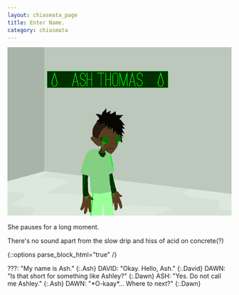 ```yaml
---
layout: chiasmata_page
title: Enter Name.
category: chiasmata
---
```


![132](/chiasmata/images/narrative/131.gif)

She pauses for a long moment.

There's no sound apart from the slow drip and hiss of acid on concrete(?)

{::options parse_block_html="true" /}
<div class="dialogue">
???: "My name is Ash." 
{:.Ash}
DAVID: "Okay. Hello, Ash." 
{:.David}
DAWN: "Is that short for something like Ashley?" 
{:.Dawn}
ASH: "Yes. Do not call me Ashley." 
{:.Ash}
DAWN: "*O-kaay*... Where to next?" 
{:.Dawn}
</div>